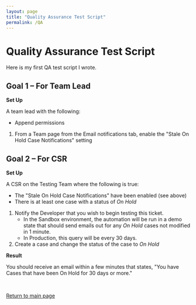 ```yaml
---
layout: page
title: "Quality Assurance Test Script"
permalink: /QA
---
```


# Quality Assurance Test Script

Here is my first QA test script I wrote. 

## Goal 1 – For Team Lead

**Set Up**

A team lead with the following:
 * Append permissions
 
1. From a Team page from the Email notifications tab, enable the "Stale On Hold Case Notifications" setting

 
## Goal 2 – For CSR

**Set Up**

A CSR on the Testing Team where the following is true:

 * The "Stale On Hold Case Notifications" have been enabled (see above)
 * There is at least one case with a status of _On Hold_

1. Notify the Developer that you wish to begin testing this ticket.
   * In the Sandbox environment, the automation will be run in a demo state that should send emails out for any _On Hold_ cases not modified in 1 minute.
   * In Production, this query will be every 30 days.
2. Create a case and change the status of the case to _On Hold_

**Result**

You should receive an email within a few minutes that states, "You have Cases that have been On Hold for 30 days or more."

&nbsp;

[Return to main page](https://jenpetsmit.github.io/)

